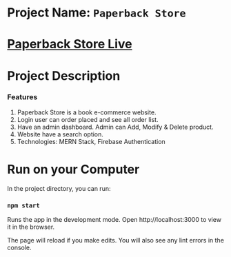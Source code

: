 # Project Name: `Paperback Store`

# [Paperback Store Live](https://book-shop-a75e5.web.app/)

# Project Description

### Features

1. Paperback Store is a book e-commerce website.
2. Login user can order placed and see all order list.
3. Have an admin dashboard. Admin can Add, Modify & Delete product.
4. Website have a search option.
5. Technologies: MERN Stack, Firebase Authentication

# Run on your Computer

In the project directory, you can run:

### `npm start`

Runs the app in the development mode.
Open http://localhost:3000 to view it in the browser.

The page will reload if you make edits.
You will also see any lint errors in the console.
